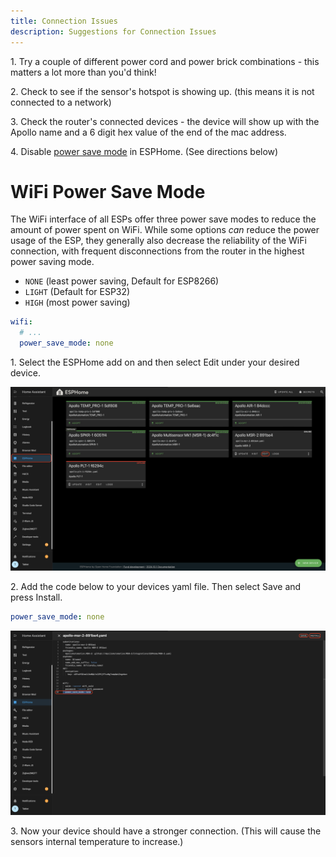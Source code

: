 ```yaml
---
title: Connection Issues
description: Suggestions for Connection Issues
---
```

1\. Try a couple of different power cord and power brick combinations - this matters a lot more than you'd think!

2\. Check to see if the sensor's hotspot is showing up. (this means it is not connected to a network)

3\. Check the router's connected devices - the device will show up with the Apollo name and a 6 digit hex value of the end of the mac address.

4\. Disable [power save mode](https://esphome.io/components/wifi.html#power-save-mode) in ESPHome. (See directions below)

# WiFi Power Save Mode

The WiFi interface of all ESPs offer three power save modes to reduce the      amount of power spent on WiFi. While some options *can* reduce the power usage of the ESP, they generally also decrease the reliability of the WiFi connection, with frequent disconnections from the router in the highest power saving mode.

* `NONE` (least power saving, Default for ESP8266)
* `LIGHT` (Default for ESP32)
* `HIGH` (most power saving)

```yaml
wifi:
  # ...
  power_save_mode: none
```

1\. Select the ESPHome add on and then select Edit under your desired device.

![](../../../assets/screenshot-2024-10-25-at-5-14-48-pm.png)

2\.  Add the code below to your devices yaml file. Then select Save and press Install.

```yaml
power_save_mode: none
```

![](../../../assets/screenshot-2024-10-25-at-5-25-10-pm.png)

3\. Now your device should have a stronger connection. (This will cause the sensors internal temperature to increase.)